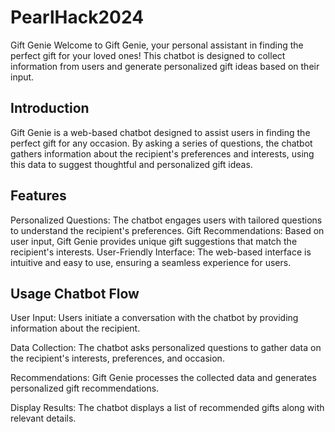 # PearlHack2024
Gift Genie
Welcome to Gift Genie, your personal assistant in finding the perfect gift for your loved ones! This chatbot is designed to collect information from users and generate personalized gift ideas based on their input.

## Introduction
Gift Genie is a web-based chatbot designed to assist users in finding the perfect gift for any occasion. By asking a series of questions, the chatbot gathers information about the recipient's preferences and interests, using this data to suggest thoughtful and personalized gift ideas.

## Features
Personalized Questions: The chatbot engages users with tailored questions to understand the recipient's preferences.
Gift Recommendations: Based on user input, Gift Genie provides unique gift suggestions that match the recipient's interests.
User-Friendly Interface: The web-based interface is intuitive and easy to use, ensuring a seamless experience for users.

## Usage Chatbot Flow
User Input:
Users initiate a conversation with the chatbot by providing information about the recipient.

Data Collection:
The chatbot asks personalized questions to gather data on the recipient's interests, preferences, and occasion.

Recommendations:
Gift Genie processes the collected data and generates personalized gift recommendations.

Display Results:
The chatbot displays a list of recommended gifts along with relevant details.



